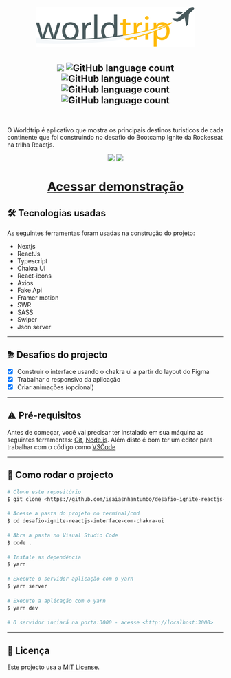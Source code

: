 <br/>
<h1 align="center">
  <img src="public/logo.svg">
</h1>
<h2 align="center"> 
<img src="https://img.shields.io/badge/Status-Termidado-green">
<img alt="GitHub language count" src="https://img.shields.io/github/languages/count/isaiasnhantumbo/desafio-ignite-reactjs-interface-com-chakra-ui">
<img alt="GitHub language count" src="https://img.shields.io/github/languages/top/isaiasnhantumbo/desafio-ignite-reactjs-interface-com-chakra-ui">
<img alt="GitHub language count" src="https://img.shields.io/github/repo-size/isaiasnhantumbo/desafio-ignite-reactjs-interface-com-chakra-ui">
<img alt="GitHub language count" src="https://img.shields.io/github/license/isaiasnhantumbo/desafio-ignite-reactjs-interface-com-chakra-ui">
</h2>
<br>

O <span>Worldtrip</span> é aplicativo que mostra os principais destinos turisticos de cada continente que foi construindo no desafio do Bootcamp Ignite da Rockeseat na trilha Reactjs.
</p>

<p align="center">
<img src ="./.github/print3.png" > 
<img src ="./.github/print2.png" > 
</p>

<h1 align="center"> 

<a href="https://desafio-ignite-reactjs-interface-com-chakra-ui.vercel.app">Acessar demonstração</a>
</h1>


## 🛠 Tecnologias usadas

As seguintes ferramentas foram usadas na construção do projeto:


- Nextjs
- ReactJs
- Typescript
- Chakra UI
- React-icons
- Axios
- Fake Api 
- Framer motion
- SWR
- SASS
- Swiper
- Json server


---

## ⛈  Desafios do projecto
  - [x] Construir o interface usando o chakra ui a partir do layout do Figma
  - [x] Trabalhar o responsivo da aplicação
  - [x] Criar animações (opcional) 

---

## ⚠ Pré-requisitos

Antes de começar, você vai precisar ter instalado em sua máquina as seguintes ferramentas:
[Git](https://git-scm.com), [Node.js](https://nodejs.org/en/). 
Além disto é bom ter um editor para trabalhar com o código como [VSCode](https://code.visualstudio.com/)

---
## 🎲 Como rodar o projecto

```bash
# Clone este repositório
$ git clone <https://github.com/isaiasnhantumbo/desafio-ignite-reactjs-interface-com-chakra-ui.git>

# Acesse a pasta do projeto no terminal/cmd
$ cd desafio-ignite-reactjs-interface-com-chakra-ui

# Abra a pasta no Visual Studio Code
$ code .

# Instale as dependência
$ yarn

# Execute o servidor aplicação com o yarn
$ yarn server

# Execute a aplicação com o yarn
$ yarn dev

# O servidor inciará na porta:3000 - acesse <http://localhost:3000>
```

---


## 📘 Licença
Este projecto usa a  [MIT License](LICENSE).
